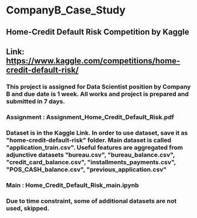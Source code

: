 # CompanyB_Case_Study
## Home-Credit Default Risk Competition by Kaggle
## Link: <https://www.kaggle.com/competitions/home-credit-default-risk/>
### This project is assigned for Data Scientist position by Company B and due date is 1 week. All works and project is prepared and submitted in 7 days.
### Assignment : Assignment_Home_Credit_Default_Risk.pdf
### Dataset is in the Kaggle Link. In order to use dataset, save it as "home-credit-default-risk" folder. Main dataset is called "application_train.csv". Useful features are aggregated from adjunctive datasets "bureau.csv", "bureau_balance.csv", "credit_card_balance.csv", "installments_payments.csv", "POS_CASH_balance.csv", "previous_application.csv"
### Main : Home_Credit_Default_Risk_main.ipynb
### Due to time constraint, some of additional datasets are not used, skipped. 

